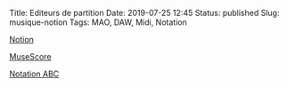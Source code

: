 Title: Editeurs de partition
Date: 2019-07-25 12:45
Status: published
Slug: musique-notion
Tags: MAO, DAW, Midi, Notation

[Notion](https://presonus.com/products/Notion)

[MuseScore](https://musescore.org/fr)

[Notation ABC](notation-abc)
